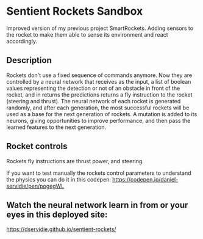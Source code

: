 # Sentient Rockets Sandbox

Improved version of my previous project SmartRockets. Adding sensors to the rocket to make them able to sense its environment and react accordingly.

## Description

Rockets don't use a fixed sequence of commands anymore. Now they are controlled by a neural network that receives as the input, a list of boolean values representing the detection or not of an obstacle in front of the rocket, and in returns the predictions returns a fly instruction to the rocket (steering and thrust). The neural network of each rocket is generated randomly, and after each generation, the most successful rockets will be used as a base for the next generation of rockets. A mutation is added to its neurons, giving opportunities to improve performance, and then pass the learned features to the next generation.

## Rocket controls

Rockets fly instructions are thrust power, and steering.

If you want to test manually the rockets control parameters to understand the physics you can do it in this codepen:
https://codepen.io/daniel-servidie/pen/pogegWL

## Watch the neural network learn in from or your eyes in this deployed site:

https://dservidie.github.io/sentient-rockets/